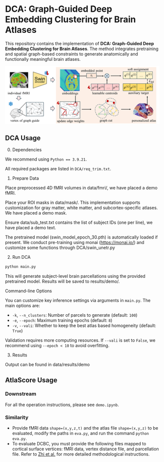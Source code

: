 
# DCA: Graph-Guided Deep Embedding Clustering for Brain Atlases

This repository contains the implementation of **DCA: Graph-Guided Deep Embedding Clustering for Brain Atlases**. The method integrates pretraining and spatial graph-based constraints to generate anatomically and functionally meaningful brain atlases.

![](fig.png)


## DCA Usage

0. Dependencies

We recommend using `Python == 3.9.21`.

All required packages are listed in `DCA/req_trim.txt`. 


1. Prepare Data
   
Place preprocessed 4D fMRI volumes in data/fmri/, we have placed a demo fMRI.

Place your ROI masks in data/mask/. This implementation supports customization for gray matter, white matter, and subcortex-specific atlases. We have placed a demo mask.

Ensure data/sub_test.txt contains the list of subject IDs (one per line), we have placed a demo text.

The pretrained model (swin_model_epoch_30.pth) is automatically loaded if present. We conduct pre-training using monai (https://monai.io/) and customize some functions through DCA/swin_unetr.py


2. Run DCA

```bash
python main.py
```

This will generate subject-level brain parcellations using the provided pretrained model. Results will be saved to results/demo/.

 Command-line Options
 
You can customize key inference settings via arguments in `main.py`. The main options are:

- `-k`, `--n_clusters`: Number of parcels to generate (default: `100`)
- `-e`, `--epoch`: Maximum training epochs (default: `8`)
- `-v`, `--vali`: Whether to keep the best atlas based homogeneity (default: `True`)

 Validation requires more computing resources. If `--vali` is set to `False`, we recommend using `--epoch < 10` to avoid overfitting.


3. Results

Output can be found in data/results/demo

## AtlaScore Usage
### Downstream
For all the operation instructions, please see `demo.ipynb`.

### Similarity
- Provide fMRI data `shape=(x,y,z,t)` and the atlas file `shape=(x,y,z)` to be evaluated, modify the paths in `eva.py`, and run the command `python eva.py`.
- To evaluate DCBC, you must provide the following files mapped to cortical surface vertices: fMRI data, vertex distance file, and parcellation file. Refer to [Zhi et al.](https://github.com/DiedrichsenLab/DCBC) for more detailed methodological instructions.
